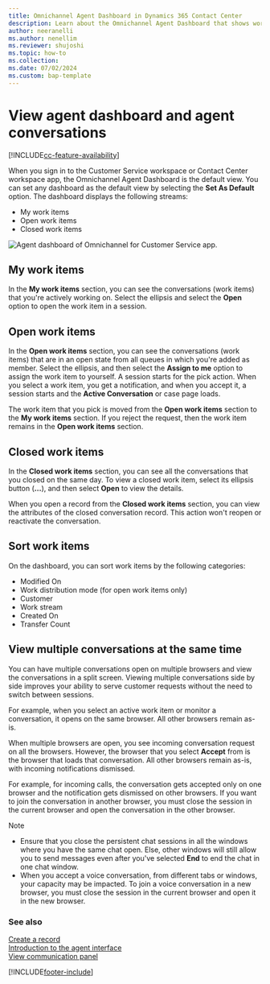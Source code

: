 ```yaml
---
title: Omnichannel Agent Dashboard in Dynamics 365 Contact Center
description: Learn about the Omnichannel Agent Dashboard that shows work items for agents who use the Customer Service workspace or Contact Center workspace.
author: neeranelli
ms.author: nenellim
ms.reviewer: shujoshi
ms.topic: how-to
ms.collection:
ms.date: 07/02/2024
ms.custom: bap-template
---
```


# View agent dashboard and agent conversations

[!INCLUDE[cc-feature-availability](../../includes/cc-feature-availability.md)]


When you sign in to the Customer Service workspace or Contact Center workspace app, the Omnichannel Agent Dashboard is the default view. You can set any dashboard as the default view by selecting the **Set As Default** option. The dashboard displays the following streams:

- My work items
- Open work items
- Closed work items

 ![Agent dashboard of Omnichannel for Customer Service app.](../media/oceh-oc-mydashboard.png "Screenshot of Agent dashboard in the Customer Service workspace app")

## My work items

In the **My work items** section, you can see the conversations (work items) that you're actively working on. Select the ellipsis and select the **Open** option to open the work item in a session.

## Open work items

In the **Open work items** section, you can see the conversations (work items) that are in an open state from all queues in which you're added as member. Select the ellipsis, and then select the **Assign to me** option to assign the work item to yourself. A session starts for the pick action. When you select a work item, you get a notification, and when you accept it, a session starts and the **Active Conversation** or case page loads.

The work item that you pick is moved from the **Open work items** section to the **My work items** section. If you reject the request, then the work item remains in the **Open work items** section.

## Closed work items

In the **Closed work items** section, you can see all the conversations that you closed on the same day. To view a closed work item, select its ellipsis button (**...**), and then select **Open** to view the details.

When you open a record from the **Closed work items** section, you can view the attributes of the closed conversation record. This action won't reopen or reactivate the conversation.

## Sort work items

On the dashboard, you can sort work items by the following categories:

- Modified On
- Work distribution mode (for open work items only)
- Customer
- Work stream
- Created On
- Transfer Count

## View multiple conversations at the same time


You can have multiple conversations open on multiple browsers and view the conversations in a split screen. Viewing multiple conversations side by side improves your ability to serve customer requests without the need to switch between sessions.

For example, when you select an active work item or monitor a conversation, it opens on the same browser. All other browsers remain as-is.

When multiple browsers are open, you see incoming conversation request on all the browsers. However, the browser that you select **Accept** from is the browser that loads that conversation. All other browsers remain as-is, with incoming notifications dismissed. 


For example, for incoming calls, the conversation gets accepted only on one browser and the notification gets dismissed on other browsers. If you want to join the conversation in another browser, you must close the session in the current browser and open the conversation in the other browser.

> [!NOTE]
> - Ensure that you close the persistent chat sessions in all the windows where you have the same chat open. Else, other windows will still allow you to send messages even after you've selected **End** to end the chat in one chat window.
> - When you accept a voice conversation, from different tabs or windows, your capacity may be impacted. To join a voice conversation in a new browser, you must close the session in the current browser and open it in the new browser.


### See also

[Create a record](oc-create-record.md)  
[Introduction to the agent interface](oc-introduction-agent-interface.md)  
[View communication panel](oc-conversation-control.md)  



[!INCLUDE[footer-include](../../includes/footer-banner.md)]
